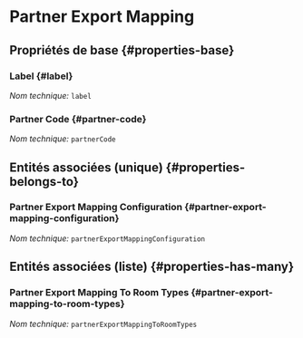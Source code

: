 #  Partner Export Mapping
<!--- THIS FILE IS GENERATED PLEASE DO NOT EDIT IT DIRECTLY --->



## Propriétés de base {#properties-base}

### Label {#label}



*Nom technique:* ```label```

### Partner Code {#partner-code}



*Nom technique:* ```partnerCode```


## Entités associées (unique) {#properties-belongs-to}

###  Partner Export Mapping Configuration {#partner-export-mapping-configuration}



*Nom technique:* ```partnerExportMappingConfiguration```


## Entités associées (liste) {#properties-has-many}

###  Partner Export Mapping To Room Types {#partner-export-mapping-to-room-types}



*Nom technique:* ```partnerExportMappingToRoomTypes```




